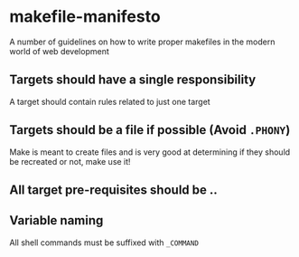 # makefile-manifesto
A number of guidelines on how to write proper makefiles in the modern world of web development

## Targets should have a single responsibility
A target should contain rules related to just one target

## Targets should be a file if possible (Avoid `.PHONY`)
Make is meant to create files and is very good at determining if they should be recreated or not, make use it!

## All target pre-requisites should be ..

## Variable naming
All shell commands must be suffixed with `_COMMAND`
